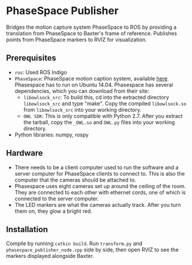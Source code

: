 # PhaseSpace Publisher

Bridges the motion capture system PhaseSpace to ROS by providing a translation from PhaseSpace to Baxter's frame of reference. Publishes points from PhaseSpace markers to RVIZ for visualization.


## Prerequisites
* `ros`: Used ROS Indigo
* `PhaseSpace`: PhaseSpace motion caption system, available [here](phasespace.com). Phasespace has to run on Ubuntu 14.04. Phasespace has several dependencies, which you can download from their site:
    * `libowlsock_src`: To build this, cd into the extracted directory `libowlsock_src` and type "make". Copy the compiled `libowlsock.so` from `libowlsock_src` into your working directory.
    * `OWL SDK`: This is only compatible with Python 2.7. After you extract the tarball, copy the `_OWL.so` and `OWL.py` files into your working directory.
* Python libraries: numpy, rospy


## Hardware
* There needs to be a client computer used to run the software and a server computer for PhaseSpace clients to connect to. This is also the computer that the cameras should be attached to.
* Phasespace uses eight cameras set up around the ceiling of the room. They are connected to each other with ethernet cords, one of which is connected to the server computer.
* The LED markers are what the cameras actually track. After you turn them on, they glow a bright red.


## Installation
Compile by running `catkin build`. Run `transform.py` and `phasespace_publisher_node.cpp` side by side, then open RVIZ to see the markers displayed alongside Baxter.


